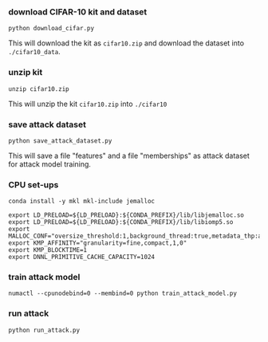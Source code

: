 ### download CIFAR-10 kit and dataset
```
python download_cifar.py
```
This will download the kit as ```cifar10.zip``` and download the dataset into ```./cifar10_data```.

### unzip kit
```
unzip cifar10.zip
```
This will unzip the kit ```cifar10.zip``` into ```./cifar10```

### save attack dataset
```
python save_attack_dataset.py
```
This will save a file "features" and a file "memberships" as attack dataset for attack model training.

### CPU set-ups
```
conda install -y mkl mkl-include jemalloc
```
```
export LD_PRELOAD=${LD_PRELOAD}:${CONDA_PREFIX}/lib/libjemalloc.so
export LD_PRELOAD=${LD_PRELOAD}:${CONDA_PREFIX}/lib/libiomp5.so
export MALLOC_CONF="oversize_threshold:1,background_thread:true,metadata_thp:auto,dirty_decay_ms:9000000000,muzzy_decay_ms:9000000000"
export KMP_AFFINITY="granularity=fine,compact,1,0"
export KMP_BLOCKTIME=1
export DNNL_PRIMITIVE_CACHE_CAPACITY=1024
```

### train attack model
```
numactl --cpunodebind=0 --membind=0 python train_attack_model.py
```

### run attack
```
python run_attack.py
```
